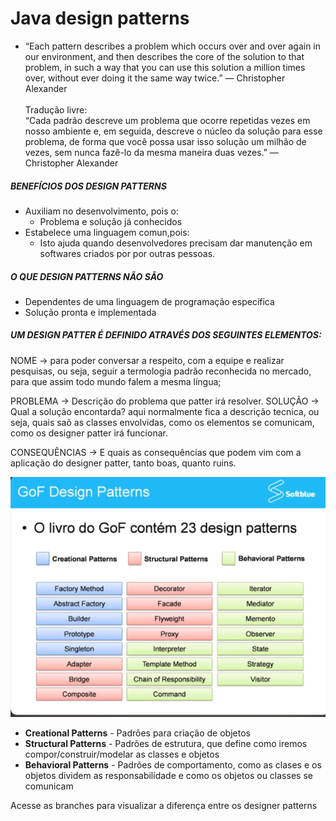 # Java design patterns
-  “Each pattern describes a problem which occurs over and over again in our
   environment, and then describes the core of the solution to that problem, in such a way that you can use this
   solution a million times over, without ever doing it the same way twice.”
   ― Christopher Alexander
    <br><br> 
  Tradução livre:
   <br> “Cada padrão descreve um problema que ocorre repetidas vezes em nosso
  ambiente e, em seguida, descreve o núcleo da solução para esse problema, de forma que você possa usar isso
  solução um milhão de vezes, sem nunca fazê-lo da mesma maneira duas vezes.”
  ― Christopher Alexander

##### BENEFÍCIOS DOS DESIGN PATTERNS
- Auxiliam no desenvolvimento, pois o: 
  - Problema e solução já conhecidos
- Estabelece uma linguagem comun,pois:
  - Isto ajuda quando desenvolvedores precisam
  dar manutenção em softwares criados por
  por outras pessoas.

##### O QUE DESIGN PATTERNS NÃO SÃO
- Dependentes de uma linguagem de programação específica
- Solução pronta e implementada


##### UM DESIGN PATTER É DEFINIDO ATRAVÉS DOS SEGUINTES ELEMENTOS:

NOME -> para poder conversar a respeito, com a equipe e realizar
pesquisas, ou seja, seguir a termologia padrão reconhecida no mercado,
para que assim todo mundo falem a mesma língua;

PROBLEMA -> Descrição do problema que patter irá resolver.
SOLUÇÃO -> Qual a solução encontarda? aqui normalmente fica a descrição tecnica, ou seja,
quais saõ as classes envolvidas, como os elementos se comunicam, como os designer patter irá
funcionar.

CONSEQUÊNCIAS -> E quais as consequências que podem vim com a aplicação do designer patter,
tanto boas, quanto ruins.

![GoF Design Patterns](.github/img/design-patterns.png)

- **Creational Patterns** - Padrões para criação de objetos
- **Structural Patterns** - Padrões de estrutura, que define como iremos compor/construir/modelar as classes e objetos
- **Behavioral Patterns** - Padrões de comportamento, como as clases e os objetos dividem as responsabilidade
e como os objetos ou classes se comunicam

Acesse as branches para visualizar a diferença entre os designer patterns


